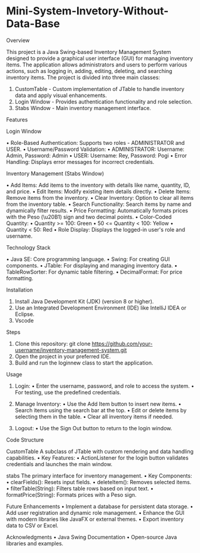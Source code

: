 # Mini-System-Invetory-Without-Data-Base

Overview

This project is a Java Swing-based Inventory Management System designed to provide a graphical user interface (GUI) for managing inventory items. The application allows administrators and users to perform various actions, such as logging in, adding, editing, deleting, and searching inventory items. The project is divided into three main classes:

1. CustomTable - Custom implementation of JTable to handle inventory data and apply visual enhancements.
2. Login Window - Provides authentication functionality and role selection.
3. Stabs Window - Main inventory management interface.

Features

Login Window

• Role-Based Authentication: Supports two roles - ADMINISTRATOR and USER.
• Username/Password Validation:
  • ADMINISTRATOR: Username: Admin, Password: Admin
  • USER: Username: Rey, Password: Pogi
• Error Handling: Displays error messages for incorrect credentials.

Inventory Management (Stabs Window)

• Add Items: Add items to the inventory with details like name, quantity, ID, and price.
• Edit Items: Modify existing item details directly.
• Delete Items: Remove items from the inventory.
• Clear Inventory: Option to clear all items from the inventory table.
• Search Functionality: Search items by name and dynamically filter results.
• Price Formatting: Automatically formats prices with the Peso (\u20B1) sign and two decimal points.
• Color-Coded Quantity:
  • Quantity >= 100: Green
  • 50 <= Quantity < 100: Yellow
  • Quantity < 50: Red
• Role Display: Displays the logged-in user's role and username.

Technology Stack

• Java SE: Core programming language.
• Swing: For creating GUI components.
• JTable: For displaying and managing inventory data.
• TableRowSorter: For dynamic table filtering.
• DecimalFormat: For price formatting.

Installation

1. Install Java Development Kit (JDK) (version 8 or higher).
2. Use an Integrated Development Environment (IDE) like IntelliJ IDEA or Eclipse.
3. Vscode

Steps

1. Clone this repository:
   git clone https://github.com/your-username/inventory-management-system.git
2. Open the project in your preferred IDE.
3. Build and run the loginnew class to start the application.

Usage

1. Login:
   • Enter the username, password, and role to access the system.
   • For testing, use the predefined credentials.

2. Manage Inventory:
   • Use the Add Item button to insert new items.
   • Search items using the search bar at the top.
   • Edit or delete items by selecting them in the table.
   • Clear all inventory items if needed.

3. Logout:
   • Use the Sign Out button to return to the login window.

Code Structure

CustomTable
A subclass of JTable with custom rendering and data handling capabilities.
• Key Features:
   • ActionListener for the login button validates credentials and launches the main window.

stabs
The primary interface for inventory management.
• Key Components:
   • clearFields(): Resets input fields.
   • deleteItem(): Removes selected items.
   • filterTable(String): Filters table rows based on input text.
   • formatPrice(String): Formats prices with a Peso sign.

Future Enhancements
   • Implement a database for persistent data storage.
   • Add user registration and dynamic role management.
   • Enhance the GUI with modern libraries like JavaFX or external themes.
   • Export inventory data to CSV or Excel.

Acknowledgments
   • Java Swing Documentation
   • Open-source Java libraries and examples.



